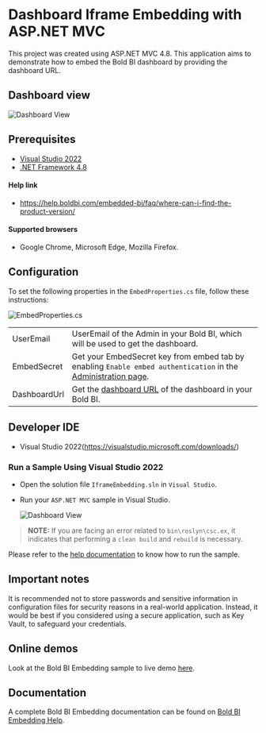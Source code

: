 # Dashboard Iframe Embedding with ASP.NET MVC

This project was created using ASP.NET MVC 4.8.  This application aims to demonstrate how to embed the Bold BI dashboard by providing the dashboard URL.

## Dashboard view

![Dashboard View](https://github.com/bold-bi/embedded-bi-samples/assets/129487075/2daf50a4-df65-44e2-8b28-92b2e952837e)

## Prerequisites

 * [Visual Studio 2022](https://visualstudio.microsoft.com/downloads/)
 * [.NET Framework 4.8](https://dotnet.microsoft.com/en-us/download/dotnet-framework)

 #### Help link

 * https://help.boldbi.com/embedded-bi/faq/where-can-i-find-the-product-version/

 #### Supported browsers
  
  * Google Chrome, Microsoft Edge, Mozilla Firefox.

 ## Configuration

To set the following properties in the `EmbedProperties.cs` file, follow these instructions:

![EmbedProperties.cs](https://github.com/bold-bi/embedded-bi-samples/assets/129487075/5856a686-3731-43d1-a869-4c800c3f91f3)

<meta charset="utf-8"/>
    <table>
    <tbody>
        <tr>
            <td align="left">UserEmail</td>
            <td align="left">UserEmail of the Admin in your Bold BI, which will be used to get the dashboard.</td>
        </tr>
        <tr>
        <td align="left">EmbedSecret</td>
            <td align="left">Get your EmbedSecret key from embed tab by enabling <code>Enable embed authentication</code> in the <a href='https://help.boldbi.com/embedded-bi/site-administration/embed-settings/'>Administration page</a>. </td>
        </tr>  
        <tr>
        <td align="left">DashboardUrl</td>
            <td align=left">Get the <a href='https://help.boldbi.com/working-with-dashboards/share-dashboards/get-dashboard-link/#get-link'>dashboard URL</a> of the dashboard in your Bold BI.</td>
        </tr> 
    </tbody>
    </table>   

 ## Developer IDE

  * Visual Studio 2022(https://visualstudio.microsoft.com/downloads/)

 ### Run a Sample Using Visual Studio 2022
 
  * Open the solution file `IframeEmbedding.sln` in `Visual Studio`.

  * Run your `ASP.NET MVC` sample in Visual Studio.

    ![Dashboard View](https://github.com/bold-bi/embedded-bi-samples/assets/129487075/2daf50a4-df65-44e2-8b28-92b2e952837e)

> **NOTE:** If you are facing an error related to `bin\roslyn\csc.ex`, it indicates that performing a `clean build` and `rebuild` is necessary.

Please refer to the [help documentation](https://help.boldbi.com/embedding-options/iframe-embedding/sample/dashboard-embedding/asp.net-mvc/#how-to-run-the-sample) to know how to run the sample.

## Important notes

It is recommended not to store passwords and sensitive information in configuration files for security reasons in a real-world application. Instead, it would be best if you considered using a secure application, such as Key Vault, to safeguard your credentials.

## Online demos

Look at the Bold BI Embedding sample to live demo [here](https://samples.boldbi.com/embed).

## Documentation

A complete Bold BI Embedding documentation can be found on [Bold BI Embedding Help](https://help.boldbi.com/embedding-options/iframe-embedding/).
